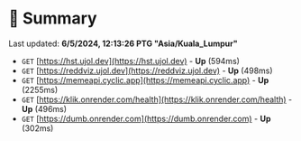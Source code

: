 # 📖 Summary
Last updated: **6/5/2024, 12:13:26 PTG "Asia/Kuala_Lumpur"**

- `GET` [https://hst.ujol.dev](https://hst.ujol.dev) - **Up** (594ms)
- `GET` [https://reddviz.ujol.dev](https://reddviz.ujol.dev) - **Up** (498ms)
- `GET` [https://memeapi.cyclic.app](https://memeapi.cyclic.app) - **Up** (2255ms)
- `GET` [https://klik.onrender.com/health](https://klik.onrender.com/health) - **Up** (496ms)
- `GET` [https://dumb.onrender.com](https://dumb.onrender.com) - **Up** (302ms)
